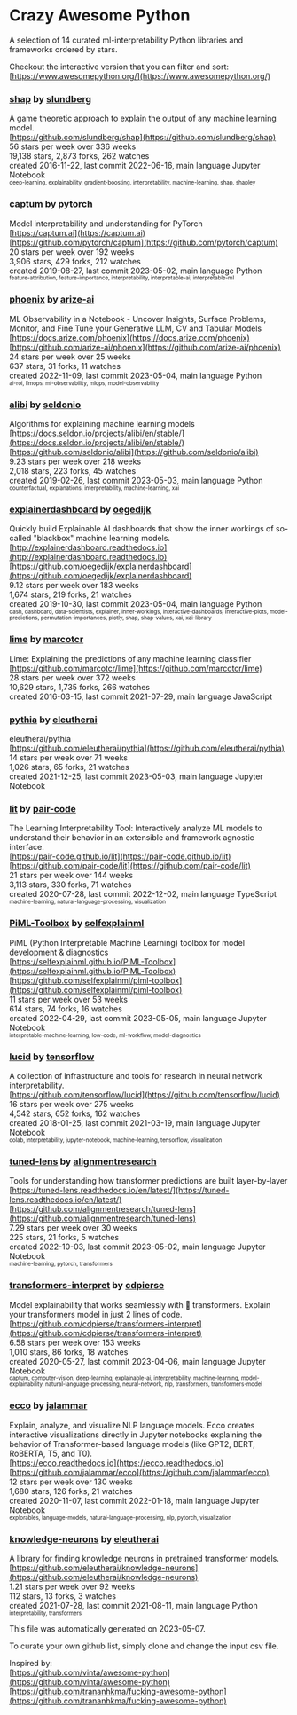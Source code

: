 # Crazy Awesome Python
A selection of 14 curated ml-interpretability Python libraries and frameworks ordered by stars.  

Checkout the interactive version that you can filter and sort: 
[https://www.awesomepython.org/](https://www.awesomepython.org/)  


### [shap](https://github.com/slundberg/shap) by [slundberg](https://github.com/slundberg)  
A game theoretic approach to explain the output of any machine learning model.  
[https://github.com/slundberg/shap](https://github.com/slundberg/shap)  
56 stars per week over 336 weeks  
19,138 stars, 2,873 forks, 262 watches  
created 2016-11-22, last commit 2022-06-16, main language Jupyter Notebook  
<sub><sup>deep-learning, explainability, gradient-boosting, interpretability, machine-learning, shap, shapley</sup></sub>


### [captum](https://github.com/pytorch/captum) by [pytorch](https://github.com/pytorch)  
Model interpretability and understanding for PyTorch  
[https://captum.ai](https://captum.ai)  
[https://github.com/pytorch/captum](https://github.com/pytorch/captum)  
20 stars per week over 192 weeks  
3,906 stars, 429 forks, 212 watches  
created 2019-08-27, last commit 2023-05-02, main language Python  
<sub><sup>feature-attribution, feature-importance, interpretability, interpretable-ai, interpretable-ml</sup></sub>


### [phoenix](https://github.com/arize-ai/phoenix) by [arize-ai](https://github.com/arize-ai)  
ML Observability in a Notebook - Uncover Insights, Surface Problems, Monitor, and Fine Tune your Generative LLM, CV and Tabular Models  
[https://docs.arize.com/phoenix](https://docs.arize.com/phoenix)  
[https://github.com/arize-ai/phoenix](https://github.com/arize-ai/phoenix)  
24 stars per week over 25 weeks  
637 stars, 31 forks, 11 watches  
created 2022-11-09, last commit 2023-05-04, main language Python  
<sub><sup>ai-roi, llmops, ml-observability, mlops, model-observability</sup></sub>


### [alibi](https://github.com/seldonio/alibi) by [seldonio](https://github.com/seldonio)  
Algorithms for explaining machine learning models  
[https://docs.seldon.io/projects/alibi/en/stable/](https://docs.seldon.io/projects/alibi/en/stable/)  
[https://github.com/seldonio/alibi](https://github.com/seldonio/alibi)  
9.23 stars per week over 218 weeks  
2,018 stars, 223 forks, 45 watches  
created 2019-02-26, last commit 2023-05-03, main language Python  
<sub><sup>counterfactual, explanations, interpretability, machine-learning, xai</sup></sub>


### [explainerdashboard](https://github.com/oegedijk/explainerdashboard) by [oegedijk](https://github.com/oegedijk)  
Quickly build Explainable AI dashboards that show the inner workings of so-called "blackbox" machine learning models.  
[http://explainerdashboard.readthedocs.io](http://explainerdashboard.readthedocs.io)  
[https://github.com/oegedijk/explainerdashboard](https://github.com/oegedijk/explainerdashboard)  
9.12 stars per week over 183 weeks  
1,674 stars, 219 forks, 21 watches  
created 2019-10-30, last commit 2023-05-04, main language Python  
<sub><sup>dash, dashboard, data-scientists, explainer, inner-workings, interactive-dashboards, interactive-plots, model-predictions, permutation-importances, plotly, shap, shap-values, xai, xai-library</sup></sub>


### [lime](https://github.com/marcotcr/lime) by [marcotcr](https://github.com/marcotcr)  
Lime: Explaining the predictions of any machine learning classifier  
[https://github.com/marcotcr/lime](https://github.com/marcotcr/lime)  
28 stars per week over 372 weeks  
10,629 stars, 1,735 forks, 266 watches  
created 2016-03-15, last commit 2021-07-29, main language JavaScript  


### [pythia](https://github.com/eleutherai/pythia) by [eleutherai](https://github.com/eleutherai)  
eleutherai/pythia  
[https://github.com/eleutherai/pythia](https://github.com/eleutherai/pythia)  
14 stars per week over 71 weeks  
1,026 stars, 65 forks, 21 watches  
created 2021-12-25, last commit 2023-05-03, main language Jupyter Notebook  


### [lit](https://github.com/pair-code/lit) by [pair-code](https://github.com/pair-code)  
The Learning Interpretability Tool: Interactively analyze ML models to understand their behavior in an extensible and framework agnostic interface.  
[https://pair-code.github.io/lit](https://pair-code.github.io/lit)  
[https://github.com/pair-code/lit](https://github.com/pair-code/lit)  
21 stars per week over 144 weeks  
3,113 stars, 330 forks, 71 watches  
created 2020-07-28, last commit 2022-12-02, main language TypeScript  
<sub><sup>machine-learning, natural-language-processing, visualization</sup></sub>


### [PiML-Toolbox](https://github.com/selfexplainml/piml-toolbox) by [selfexplainml](https://github.com/selfexplainml)  
PiML (Python Interpretable Machine Learning) toolbox for model development & diagnostics  
[https://selfexplainml.github.io/PiML-Toolbox](https://selfexplainml.github.io/PiML-Toolbox)  
[https://github.com/selfexplainml/piml-toolbox](https://github.com/selfexplainml/piml-toolbox)  
11 stars per week over 53 weeks  
614 stars, 74 forks, 16 watches  
created 2022-04-29, last commit 2023-05-05, main language Jupyter Notebook  
<sub><sup>interpretable-machine-learning, low-code, ml-workflow, model-diagnostics</sup></sub>


### [lucid](https://github.com/tensorflow/lucid) by [tensorflow](https://github.com/tensorflow)  
A collection of infrastructure and tools for research in neural network interpretability.  
[https://github.com/tensorflow/lucid](https://github.com/tensorflow/lucid)  
16 stars per week over 275 weeks  
4,542 stars, 652 forks, 162 watches  
created 2018-01-25, last commit 2021-03-19, main language Jupyter Notebook  
<sub><sup>colab, interpretability, jupyter-notebook, machine-learning, tensorflow, visualization</sup></sub>


### [tuned-lens](https://github.com/alignmentresearch/tuned-lens) by [alignmentresearch](https://github.com/alignmentresearch)  
Tools for understanding how transformer predictions are built layer-by-layer  
[https://tuned-lens.readthedocs.io/en/latest/](https://tuned-lens.readthedocs.io/en/latest/)  
[https://github.com/alignmentresearch/tuned-lens](https://github.com/alignmentresearch/tuned-lens)  
7.29 stars per week over 30 weeks  
225 stars, 21 forks, 5 watches  
created 2022-10-03, last commit 2023-05-02, main language Jupyter Notebook  
<sub><sup>machine-learning, pytorch, transformers</sup></sub>


### [transformers-interpret](https://github.com/cdpierse/transformers-interpret) by [cdpierse](https://github.com/cdpierse)  
Model explainability that works seamlessly with 🤗 transformers. Explain your transformers model in just 2 lines of code.   
[https://github.com/cdpierse/transformers-interpret](https://github.com/cdpierse/transformers-interpret)  
6.58 stars per week over 153 weeks  
1,010 stars, 86 forks, 18 watches  
created 2020-05-27, last commit 2023-04-06, main language Jupyter Notebook  
<sub><sup>captum, computer-vision, deep-learning, explainable-ai, interpretability, machine-learning, model-explainability, natural-language-processing, neural-network, nlp, transformers, transformers-model</sup></sub>


### [ecco](https://github.com/jalammar/ecco) by [jalammar](https://github.com/jalammar)  
Explain, analyze, and visualize NLP language models. Ecco creates interactive visualizations directly in Jupyter notebooks explaining the behavior of Transformer-based language models (like GPT2, BERT, RoBERTA, T5, and T0).  
[https://ecco.readthedocs.io](https://ecco.readthedocs.io)  
[https://github.com/jalammar/ecco](https://github.com/jalammar/ecco)  
12 stars per week over 130 weeks  
1,680 stars, 126 forks, 21 watches  
created 2020-11-07, last commit 2022-01-18, main language Jupyter Notebook  
<sub><sup>explorables, language-models, natural-language-processing, nlp, pytorch, visualization</sup></sub>


### [knowledge-neurons](https://github.com/eleutherai/knowledge-neurons) by [eleutherai](https://github.com/eleutherai)  
A library for finding knowledge neurons in pretrained transformer models.  
[https://github.com/eleutherai/knowledge-neurons](https://github.com/eleutherai/knowledge-neurons)  
1.21 stars per week over 92 weeks  
112 stars, 13 forks, 3 watches  
created 2021-07-28, last commit 2021-08-11, main language Python  
<sub><sup>interpretability, transformers</sup></sub>


This file was automatically generated on 2023-05-07.  

To curate your own github list, simply clone and change the input csv file.  

Inspired by:  
[https://github.com/vinta/awesome-python](https://github.com/vinta/awesome-python)  
[https://github.com/trananhkma/fucking-awesome-python](https://github.com/trananhkma/fucking-awesome-python)  